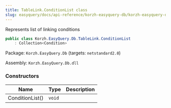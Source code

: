 ```yaml
---
title: TableLink.ConditionList class
slug: easyquery/docs/api-reference/korzh-easyquery-db/korzh-easyquery-db-namespace/tablelink-conditionlist-class
---
```



Represents list of linking conditions
```csharp
public class Korzh.EasyQuery.Db.TableLink.ConditionList
    : Collection<Condition>

```
Package: `Korzh.EasyQuery.Db` (targets: `netstandard2.0`)

Assembly: `Korzh.EasyQuery.Db.dll`

### Constructors

| Name | Type | Description | 
| --- | --- | --- | 
| ConditionList() | `void` |  |